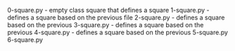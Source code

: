 0-square.py - empty class square that defines a square
1-square.py - defines a square based on the previous file
2-square.py - defines a square based on the previous
3-square.py - defines a square based on the previous
4-square.py - defines a square based on the previous
5-square.py
6-square.py
